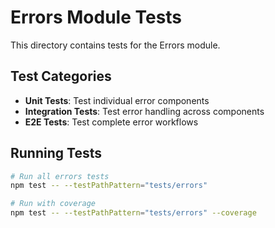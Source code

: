 # Errors Module Tests

This directory contains tests for the Errors module.

## Test Categories

- **Unit Tests**: Test individual error components
- **Integration Tests**: Test error handling across components
- **E2E Tests**: Test complete error workflows

## Running Tests

```bash
# Run all errors tests
npm test -- --testPathPattern="tests/errors"

# Run with coverage
npm test -- --testPathPattern="tests/errors" --coverage
```